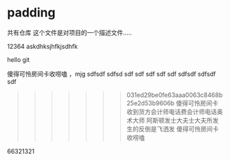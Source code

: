 # padding
共有仓库
这个文件是对项目的一个描述文件.....































12364
askdhksjhfkjsdhfk

hello git



傻得可怜房间卡收唠嗑
，mjg
sdfsdf
sdfsd
sdf
sdf
sdf
sdf
sdf
sdfsdf
sdfsdf
sdf




>>>>>>> 031ed29be0fe63aaa0063c8468b25e2d53b9606b
傻得可怜房间卡收到货方会计师电话费会计师电话奥术大师
阿斯顿发士大夫士大夫所发生的反倒是飞洒发
傻得可怜房间卡收唠嗑



66321321

